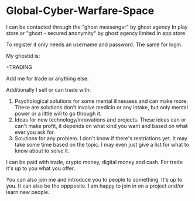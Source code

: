 # Global-Cyber-Warfare-Space

I can be contacted through the "ghost messenger" by ghost agency
In play store 
or 
"ghost - secured anonymity" by ghost agency limited 
In app store.

To register it only needs an username and password.
The same for login.

My ghostid is:

+TRADING

Add me for trade or anything else.

Additionally I sell or can trade with:
1. Psychological solutions for some mental illnessess and can make more. These are solutions don't involve medicin or any intake, but only mental power or a little will to go through it.
2. Ideas for new technology/innovations and projects. These ideas can or can't make profit, it depends on what kind you want and based on what ever you ask for.
3. Solutions for any problem. I don't know if there's restrictions yet. It may take some time based on the topic. I may even just give a list for what to know about to solve it.

I can be paid with trade, crypto money, digital money and cash.
For trade it's up to you what you offer.

You can also join me and introduce you to people to something. It's up to you. 
It can also be the oppposite. I am happy to join in on a project and/or learn new people.
